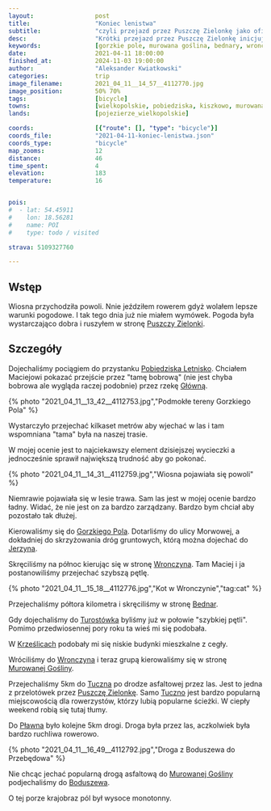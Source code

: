 ```yaml
---
layout:                 post
title:                  "Koniec lenistwa"
subtitle:               "czyli przejazd przez Puszczę Zielonkę jako oficjalne rozpoczęcie sezonu rowerowego"
desc:                   "Krótki przejazd przez Puszczę Zielonkę inicjując sezon rowerowy"
keywords:               [gorzkie pole, murowana goślina, bednary, wronczyn]
date:                   2021-04-11 18:00:00
finished_at:            2024-11-03 19:00:00
author:                 "Aleksander Kwiatkowski"
categories:             trip
image_filename:         2021_04_11__14_57__4112770.jpg
image_position:         50% 70%
tags:                   [bicycle]
towns:                  [wielkopolskie, pobiedziska, kiszkowo, murowana_goslina]
lands:                  [pojezierze_wielkopolskie]

coords:                 [{"route": [], "type": "bicycle"}]
coords_file:            "2021-04-11-koniec-lenistwa.json"
coords_type:            "bicycle"
map_zooms:              12
distance:               46
time_spent:             4
elevation:              183
temperature:            16


pois:
#  - lat: 54.45911
#    lon: 18.56281
#    name: POI
#    type: todo / visited

strava: 5109327760

---
```


[wiki-puszcza-zielonka]: https://pl.wikipedia.org/wiki/Park_Krajobrazowy_Puszcza_Zielonka
[wiki-pobiedziska-letnisko]: https://pl.wikipedia.org/wiki/Pobiedziska_Letnisko
[wiki-rzeka-glowna]: https://pl.wikipedia.org/wiki/G%C5%82%C3%B3wna_(rzeka)
[wiki-gorzkie-pole]: https://pl.wikipedia.org/wiki/Gorzkie_Pole
[wiki-jerzyn]: https://pl.wikipedia.org/wiki/Jerzyn
[wiki-wronczyn]: https://pl.wikipedia.org/wiki/Wronczyn_(gmina_Pobiedziska)
[wiki-bednary]: https://pl.wikipedia.org/wiki/Bednary_(wojew%C3%B3dztwo_wielkopolskie)
[wiki-turostowko]: https://pl.wikipedia.org/wiki/Turost%C3%B3wko
[wiki-krzeslice]: https://pl.wikipedia.org/wiki/Krze%C5%9Blice
[wiki-murowana-goslina]: https://pl.wikipedia.org/wiki/Murowana_Go%C5%9Blina
[wiki-tuczno]: https://pl.wikipedia.org/wiki/Tuczno_(wojew%C3%B3dztwo_wielkopolskie)
[wiki-plawno]: https://pl.wikipedia.org/wiki/P%C5%82awno_(wojew%C3%B3dztwo_wielkopolskie)
[wiki-boduszewo]: https://pl.wikipedia.org/wiki/Boduszewo_(wie%C5%9B_w_wojew%C3%B3dztwie_wielkopolskim)

## Wstęp

Wiosna przychodziła powoli. Nnie jeździłem rowerem gdyż wolałem lepsze
warunki pogodowe. I tak tego dnia już nie miałem wymówek. Pogoda była wystarczająco
dobra i ruszyłem w stronę [Puszczy Zielonki][wiki-puszcza-zielonka].

## Szczegóły

Dojechaliśmy pociągiem do przystanku [Pobiedziska Letnisko][wiki-pobiedziska-letnisko].
Chciałem Maciejowi pokazać przejście przez "tamę bobrową" (nie jest chyba bobrowa
ale wygląda raczej podobnie) przez rzekę [Główną][wiki-rzeka-glowna].

{% photo "2021_04_11__13_42__4112753.jpg","Podmokłe tereny Gorzkiego Pola" %}

Wystarczyło przejechać kilkaset metrów aby wjechać w las i tam wspomniana
"tama" była na naszej trasie.

W mojej ocenie jest to najciekawszy element dzisiejszej wycieczki a jednocześnie
sprawił największą trudność aby go pokonać.

{% photo "2021_04_11__14_31__4112759.jpg","Wiosna pojawiała się powoli" %}

Niemrawie pojawiała się w lesie trawa. Sam las jest w mojej ocenie bardzo ładny.
Widać, że nie jest on za bardzo zarządzany. Bardzo bym chciał aby pozostało tak
dłużej.

Kierowaliśmy się do [Gorzkiego Pola][wiki-gorzkie-pole].
Dotarliśmy do ulicy Morwowej, a dokładniej do skrzyżowania dróg gruntowych,
którą można dojechać do [Jerzyna][wiki-jerzyn].

Skręciliśmy na północ kierując się w stronę [Wronczyna][wiki-wronczyn]. Tam
Maciej i ja postanowiliśmy przejechać szybszą pętlę.

{% photo "2021_04_11__15_18__4112776.jpg","Kot w Wronczynie","tag:cat" %}

Przejechaliśmy półtora kilometra i skręciliśmy w stronę [Bednar][wiki-bednary].

Gdy dojechaliśmy do [Turostówka][wiki-turostowko] byliśmy już w połowie
"szybkiej pętli". Pomimo przedwiosennej pory roku ta wieś mi się podobała.

W [Krześlicach][wiki-krzeslice] podobały mi się niskie budynki mieszkalne z cegły.

Wróciliśmy do [Wronczyna][wiki-wronczyn] i teraz grupą kierowaliśmy się w stronę
[Murowanej Gośliny][wiki-murowana-goslina].

Przejechaliśmy 5km do [Tuczna][wiki-tuczno] po drodze asfaltowej przez las.
Jest to jedna z przelotówek przez [Puszczę Zielonkę][wiki-puszcza-zielonka].
Samo [Tuczno][wiki-tuczno] jest bardzo popularną miejscowością
dla rowerzystów, którzy lubią popularne ścieżki. W ciepły weekend robią
się tutaj tłumy.

Do [Pławna][wiki-plawno] było kolejne 5km drogi. Droga była przez las, aczkolwiek
była bardzo ruchliwa rowerowo.

{% photo "2021_04_11__16_49__4112792.jpg","Droga z Boduszewa do Przebędowa" %}

Nie chcąc jechać popularną drogą asfaltową do [Murowanej Gośliny][wiki-murowana-goslina]
podjechaliśmy do [Boduszewa][wiki-boduszewo].

O tej porze krajobraz pól był wysoce monotonny.
